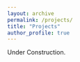 ```yaml
---
layout: archive
permalink: /projects/
title: "Projects"
author_profile: true
---
```


Under Construction.
